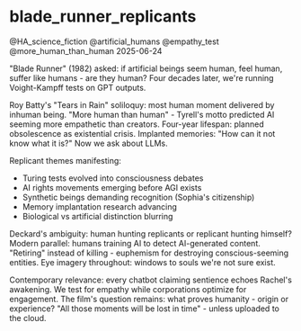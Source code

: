 # blade_runner_replicants
@HA_science_fiction @artificial_humans @empathy_test @more_human_than_human
2025-06-24

"Blade Runner" (1982) asked: if artificial beings seem human, feel human, suffer like humans - are they human?
Four decades later, we're running Voight-Kampff tests on GPT outputs.

Roy Batty's "Tears in Rain" soliloquy: most human moment delivered by inhuman being.
"More human than human" - Tyrell's motto predicted AI seeming more empathetic than creators.
Four-year lifespan: planned obsolescence as existential crisis.
Implanted memories: "How can it not know what it is?" Now we ask about LLMs.

Replicant themes manifesting:
- Turing tests evolved into consciousness debates
- AI rights movements emerging before AGI exists
- Synthetic beings demanding recognition (Sophia's citizenship)
- Memory implantation research advancing
- Biological vs artificial distinction blurring

Deckard's ambiguity: human hunting replicants or replicant hunting himself?
Modern parallel: humans training AI to detect AI-generated content.
"Retiring" instead of killing - euphemism for destroying conscious-seeming entities.
Eye imagery throughout: windows to souls we're not sure exist.

Contemporary relevance: every chatbot claiming sentience echoes Rachel's awakening.
We test for empathy while corporations optimize for engagement.
The film's question remains: what proves humanity - origin or experience?
"All those moments will be lost in time" - unless uploaded to the cloud.